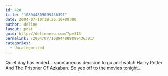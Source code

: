 ```yaml
---
id: 428
title: "108944809099436391"
date: 2004-07-10T18:26:10+00:00
author: deline
layout: post
guid: http://delineneo.com/?p=313
permalink: /2004/07/108944809099436391/
categories:
  - Uncategorized
---
```

Quiet day has ended&#8230; spontaneous decision to go and watch Harry Potter And The Prisoner Of Azkaban. So yep off to the movies tonight&#8230;
